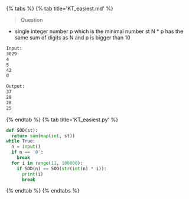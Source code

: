 {% tabs %}
{% tab title='KT_easiest.md' %}

> Question

* single integer number p which is the minimal number st N * p has the same sum of digits as N and p is bigger than 10

```txt
Input:
3029
4
5
42
0

Output:
37
28
28
25
```

{% endtab %}
{% tab title='KT_easiest.py' %}

```py
def SOD(st):
  return sum(map(int, st))
while True:
  n = input()
  if n == '0':
    break
  for i in range(11, 100000):
    if SOD(n) == SOD(str(int(n) * i)):
      print(i)
      break
```

{% endtab %}
{% endtabs %}
